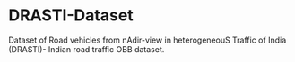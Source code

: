 # DRASTI-Dataset
Dataset of Road vehicles from nAdir-view in heterogeneouS Traffic of India (DRASTI)- Indian road traffic OBB dataset.
